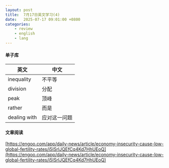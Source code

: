 ```yaml
---
layout: post
title:  7月17日英文学习(4)
date:   2025-07-17 09:01:00 +0800
categories: 
    - review
    - english
    - lang
---
```


#### 单子库

英文 | 中文
-- | --
inequality | 不平等
division | 分配
peak | 顶峰
rather | 而是
dealing with | 应对这一问题

#### 文章阅读

[https://engoo.com/app/daily-news/article/economy-insecurity-cause-low-global-fertility-rates/i5ISrlJQEfCq4Kd7HhUEoQ](https://engoo.com/app/daily-news/article/economy-insecurity-cause-low-global-fertility-rates/i5ISrlJQEfCq4Kd7HhUEoQ)

